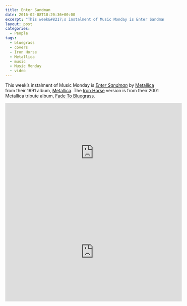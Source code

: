 ```yaml
---
title: Enter Sandman
date: 2016-02-08T10:20:36+00:00
excerpt: "This week&#8217;s instalment of Music Monday is Enter Sandman. The 1991 Metallica original and a 2001 cover by Iron Horse."
layout: post
categories:
  - People
tags:
  - bluegrass
  - covers
  - Iron Horse
  - Metallica
  - music
  - Music Monday
  - video
---
```

This week&#8217;s instalment of Music Monday is [_Enter Sandman_](https://en.wikipedia.org/wiki/Enter_Sandman) by [Metallica](http://metallica.com/) from their 1991 album, [Metallica](https://en.wikipedia.org/wiki/Metallica_(album)). The [Iron Horse](http://ironhorsebluegrass.com/) version is from their 2001 Metallica tribute album, [Fade To Bluegrass](http://ironhorsebluegrass.com/products-page/cds/tributes/fade-to-bluegrass/).

<div class="video-container">
	<iframe width="560" height="315" src="https://www.youtube.com/embed/CD-E-LDc384" frameborder="0" allowfullscreen=""></iframe>
</div>

<div class="video-container">
	<iframe width="560" height="315" src="https://www.youtube.com/embed/3c7bISLhVl8" frameborder="0" allowfullscreen=""></iframe>
</div>
